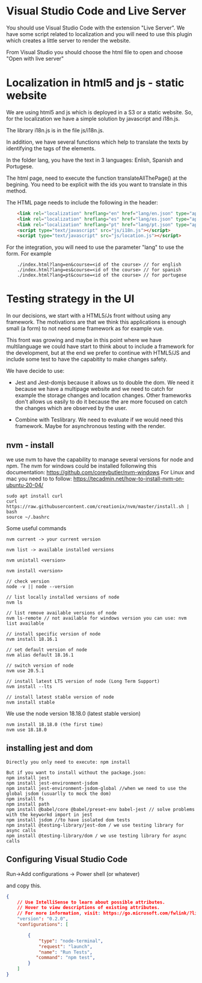 # Visual Studio Code and Live Server

You should use Visual Studio Code with the extension "Live Server". We have some script related to localization and you will need
to use this plugin which creates a little server to render the website.

From Visual Studio you should choose the html file to open and choose "Open with live server"

# Localization in html5 and js - static website

We are using html5 and js which is deployed in a S3 or a static website. So, for the localization we have a simple solution by javascript and i18n.js.

The library i18n.js is in the file js/i18n.js.

In addition, we have several functions which help to translate the texts by identifying the tags of the elements.

In the folder lang, you have the text in 3 languages: Enlish, Spanish and Portugese.

The html page, need to execute the function translateAllThePage() at the begining. You need to be explicit with the ids you want to translate in this method.

The HTML page needs to include the following in the header:
``` html
    <link rel="localization" hreflang="en" href="lang/en.json" type="application/vnd.oftn.l10n+json"/>
    <link rel="localization" hreflang="es" href="lang/es.json" type="application/vnd.oftn.l10n+json"/>
    <link rel="localization" hreflang="pt" href="lang/pt.json" type="application/vnd.oftn.l10n+json"/>
    <script type="text/javascript" src="js/i18n.js"></script>	    
	<script type="text/javascript" src="js/location.js"></script>
```

For the integration, you will need to use the parameter "lang" to use the form. For example
``` 
    ./index.html?lang=en&course=<id of the course> // for english
    ./index.html?lang=es&course=<id of the course> // for spanish
    ./index.html?lang=pt&course=<id of the course> // for portugese
```

# Testing strategy in the UI

In our decisions, we start with a HTML5/Js front without using any framework. The motivations are that we think this applications is
enough small  (a form) to not need some framework as for example vue.

This front was growing and maybe in this point where we have multilanguage we could have start to think about to include a framework 
for the development, but at the end we prefer to continue with HTML5/JS and include some test to have the capabitity to make changes
safety.

We have decide to use:
- Jest and Jest-domjs because it allows us to double the dom. We need it because we have a multipage website and we need to catch for
  example the storage changes and location changes. Other frameworks don't allows us easily to do it because the are more focused on
  catch the changes which are observed by the user.

- Combine with Teslibrary. We need to evaluate if we would need this framework. Maybe for asynchronous testing with the render.

## nvm - install
we use nvm to have the capability to manage several versions for node and npm.
The nvm for windows could be installed follonwing this documentation: https://github.com/coreybutler/nvm-windows
For Linux and mac you need to to follow: https://tecadmin.net/how-to-install-nvm-on-ubuntu-20-04/

``` Linux
sudo apt install curl 
curl https://raw.githubusercontent.com/creationix/nvm/master/install.sh | bash 
source ~/.bashrc
```
Some useful commands

```
nvm current -> your current version

nvm list -> available installed versions 

nvm unistall <version>

nvm install <version>

// check version
node -v || node --version

// list locally installed versions of node
nvm ls

// list remove available versions of node
nvm ls-remote // not available for windows version you can use: nvm list available

// install specific version of node
nvm install 18.16.1

// set default version of node
nvm alias default 18.16.1

// switch version of node
nvm use 20.5.1

// install latest LTS version of node (Long Term Support)
nvm install --lts

// install latest stable version of node
nvm install stable
```

We use the node version 18.18.0 (latest stable version)

```
nvm install 18.18.0 (the first time)
nvm use 18.18.0 
```
## installing jest and dom

```
Directly you only need to execute: npm install

But if you want to install without the package.json:
npm install jest
npm install jest-environment-jsdom
npm install jest-environment-jsdom-global //when we need to use the global jsdom (usuarlly to mock the dom)
npm install fs
npm install path
npm install @babel/core @babel/preset-env babel-jest // solve problems with the keyworkd import in jest
npm install jsdom //to have isolated dom tests
npm install @testing-library/jest-dom / we use testing library for async calls
npm install @testing-library/dom / we use testing library for async calls
```


## Configuring Visual Studio Code

Run->Add configurations -> Power shell (or whatever)

and copy this.

``` json
{
    // Use IntelliSense to learn about possible attributes.
    // Hover to view descriptions of existing attributes.
    // For more information, visit: https://go.microsoft.com/fwlink/?linkid=830387
    "version": "0.2.0",
    "configurations": [

        {
            "type": "node-terminal",
            "request": "launch",
            "name": "Run Tests",
           "command": "npm test",
        }
    ]
}
```